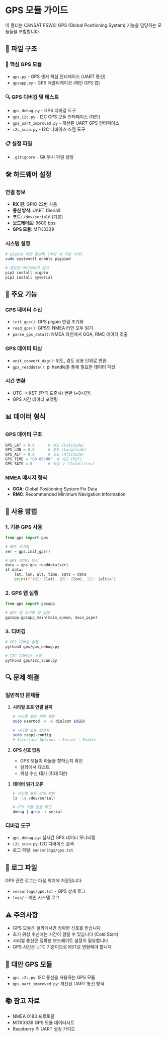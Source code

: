 # GPS 모듈 가이드

이 폴더는 CANSAT FSW의 GPS (Global Positioning System) 기능을 담당하는 모듈들을 포함합니다.

## 📁 **파일 구조**

### 🔧 **핵심 GPS 모듈**
- `gps.py` - GPS 센서 핵심 인터페이스 (UART 통신)
- `gpsapp.py` - GPS 애플리케이션 (메인 GPS 앱)

### 🔍 **GPS 디버깅 및 테스트**
- `gps_debug.py` - GPS 디버깅 도구
- `gps_i2c.py` - I2C GPS 모듈 인터페이스 (대안)
- `gps_uart_improved.py` - 개선된 UART GPS 인터페이스
- `i2c_scan.py` - I2C 디바이스 스캔 도구

### 📋 **설정 파일**
- `.gitignore` - Git 무시 파일 설정

## 🛠️ **하드웨어 설정**

### **연결 정보**
- **RX 핀**: GPIO 22번 사용
- **통신 방식**: UART (Serial)
- **포트**: `/dev/serial0` (기본)
- **보드레이트**: 9600 bps
- **GPS 모듈**: MTK3339

### **시스템 설정**
```bash
# pigpio 데몬 활성화 (부팅 시 자동 시작)
sudo systemctl enable pigpiod

# 필요한 라이브러리 설치
pip3 install pigpio
pip3 install pyserial
```

## 🔧 **주요 기능**

### **GPS 데이터 수신**
- `init_gps()`: GPS pigpio 연결 초기화
- `read_gps()`: GPS의 NMEA 라인 모두 읽기
- `parse_gps_data()`: NMEA 라인에서 GGA, RMC 데이터 추출

### **GPS 데이터 파싱**
- `unit_convert_deg()`: 위도, 경도 상용 단위로 변환
- `gps_readdata()`: pi handle을 통해 필요한 데이터 파싱

### **시간 변환**
- UTC → KST (한국 표준시) 변환 (+9시간)
- GPS 시간 데이터 포맷팅

## 📊 **데이터 형식**

### **GPS 데이터 구조**
```python
GPS_LAT = 0.0      # 위도 (Latitude)
GPS_LON = 0.0      # 경도 (Longitude)
GPS_ALT = 0.0      # 고도 (Altitude)
GPS_TIME = "00:00:00"  # 시간 (KST)
GPS_SATS = 0       # 위성 수 (Satellites)
```

### **NMEA 메시지 형식**
- **GGA**: Global Positioning System Fix Data
- **RMC**: Recommended Minimum Navigation Information

## 🚀 **사용 방법**

### **1. 기본 GPS 사용**
```python
from gps import gps

# GPS 초기화
ser = gps.init_gps()

# GPS 데이터 읽기
data = gps.gps_readdata(ser)
if data:
    lat, lon, alt, time, sats = data
    print(f"위도: {lat}, 경도: {lon}, 고도: {alt}m")
```

### **2. GPS 앱 실행**
```python
from gps import gpsapp

# GPS 앱 초기화 및 실행
gpsapp.gpsapp_main(main_queue, main_pipe)
```

### **3. 디버깅**
```bash
# GPS 디버깅 실행
python3 gps/gps_debug.py

# I2C 디바이스 스캔
python3 gps/i2c_scan.py
```

## 🔍 **문제 해결**

### **일반적인 문제들**

1. **시리얼 포트 연결 실패**
   ```bash
   # 시리얼 포트 권한 확인
   sudo usermod -a -G dialout $USER
   
   # 시리얼 포트 활성화
   sudo raspi-config
   # Interface Options → Serial → Enable
   ```

2. **GPS 신호 없음**
   - GPS 모듈이 하늘을 향하는지 확인
   - 실외에서 테스트
   - 위성 수신 대기 (최대 5분)

3. **데이터 읽기 오류**
   ```bash
   # 시리얼 포트 상태 확인
   ls -la /dev/serial*
   
   # GPS 모듈 연결 확인
   dmesg | grep -i serial
   ```

### **디버깅 도구**

- `gps_debug.py`: 실시간 GPS 데이터 모니터링
- `i2c_scan.py`: I2C 디바이스 검색
- 로그 파일: `sensorlogs/gps.txt`

## 📝 **로그 파일**

GPS 관련 로그는 다음 위치에 저장됩니다:
- `sensorlogs/gps.txt` - GPS 상세 로그
- `logs/` - 메인 시스템 로그

## ⚠️ **주의사항**

- GPS 모듈은 실외에서만 정확한 신호를 받습니다
- 초기 위성 수신에는 시간이 걸릴 수 있습니다 (Cold Start)
- 시리얼 통신은 정확한 보드레이트 설정이 필요합니다
- GPS 시간은 UTC 기준이므로 KST로 변환해야 합니다

## 🔄 **대안 GPS 모듈**

- `gps_i2c.py`: I2C 통신을 사용하는 GPS 모듈
- `gps_uart_improved.py`: 개선된 UART 통신 방식

## 📚 **참고 자료**

- NMEA 0183 프로토콜
- MTK3339 GPS 모듈 데이터시트
- Raspberry Pi UART 설정 가이드
